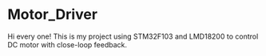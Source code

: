 # Motor_Driver
Hi every one! This is my project using STM32F103 and LMD18200 to control DC motor with close-loop feedback.
